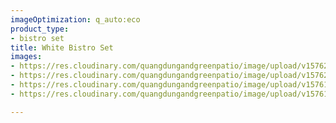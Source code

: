```yaml
---
imageOptimization: q_auto:eco
product_type:
- bistro set
title: White Bistro Set
images:
- https://res.cloudinary.com/quangdungandgreenpatio/image/upload/v1576205767/posts/2c113a06dfc3269d7fd2_1_b6zyng.jpg
- https://res.cloudinary.com/quangdungandgreenpatio/image/upload/v1576202705/posts/7ef4eaac0469fd37a478_kclj7m.jpg
- https://res.cloudinary.com/quangdungandgreenpatio/image/upload/v1576199933/posts/Capture_4_nhayb2.jpg
- https://res.cloudinary.com/quangdungandgreenpatio/image/upload/v1576199900/posts/20190525_095856_2_q2tfxn.jpg

---
```

